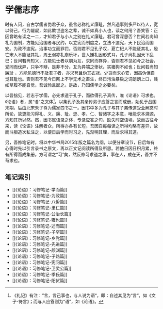 # 学儒志序

时有人问，自古学儒者伪君子众，虽言必称礼义廉耻，然凡遇事则多严以待人，宽以待己，行为龌龊，如此欺世盗名之辈，诚不如真小人也，读之何用？吾笑答：正因曾略有读之一二，才知君子与小人之别在礼义廉耻。君可曾深思否？世间若尚知礼为国制，方能见治国者与民约，以立宪而制度之，立法不逾宪，天下民治而国安。为政不逾宪，治事功立而罪罚。否则君不见孔子叹，夏亡杞人不能证其礼，殷亡宋人不能证其礼，周王弱亦礼崩乐坏，世人嫌礼因形式耳，孔子尚礼因天下乱已；世间若尚知义，方能见士者以朋为友，求同而存异，否则君不见如今之社会，党同而伐异，只争不辩，是非不分，互为异端之惨状，实猪狗不如也；世间若尚知廉耻 ，方能见德行不及君子者，亦求苟且伪其衣冠，少贪而求心安，因虽伪但自觉其耻也。否则君不见今日网上不学无术之畜生，终日污浊暴戾之词朗朗上口，贱如草履不能自觉，吾诚怜且鄙之。是故，乃知儒学之必要矣。

以吾拙见，若志于学儒，必先求道于孔子，而欲得孔子真传，唯《论语》可求也。《论语》者，属“语”之文体[^1]，以集孔子及其亲传弟子应答之言而成册，始见于战国末期，后由北宋朱子尊为儒家四书之一。因书中多为孔子与其子弟传道受业解惑时所论，故更能习得礼、义、廉、耻、忠、孝、仁、智诸字之本意，唯能求本溯源，方知其所以然。然，因书属语录之体，专录应答之句，缺失时空语境，故而古往今来，读《论语》注解者众，所得亦各有长短。吾因自每每读之所得均略有差异，故而斗胆造次私注之，以便日后学而时习之，先渐明其理，而后求得其道。

另，吾修笔记时，将以中华书局2015年版之篇名为纲，以便分章设节，日后每有心得时先以引言录书之原文，再以正文记阅读所得及所思。若他日因日积月累，终有所得而成集册，方可谓之“习”矣，然反修习求道之事，事在人，成在天，吾并不苛求也。

[^1]: 《礼记》有注：”言，言己事也，与人说为语“，即：自述其见为“言“，如《文子-符言》；而与人应答则为“语”，如《论语》。

## 笔记索引

- [[《论语》：习修笔记-学而篇]]
- [[《论语》：习修笔记-为政篇]]
- [[《论语》：习修笔记-八佾篇]]
- [[《论语》：习修笔记-里仁篇]]
- [[《论语》：习修笔记-公治长篇]]
- [[《论语》：习修笔记-雍也篇]]
- [[《论语》：习修笔记-述而篇]]
- [[《论语》：习修笔记-子罕篇]]
- [[《论语》：习修笔记-乡党篇]]
- [[《论语》：习修笔记-先进篇]]
- [[《论语》：习修笔记-颜渊篇]]
- [[《论语》：习修笔记-子路篇]]
- [[《论语》：习修笔记-宪问篇]]
- [[《论语》：习修笔记-卫灵公篇]]
- [[《论语》：习修笔记-季氏篇]]
- [[《论语》：习修笔记-阳货篇]]